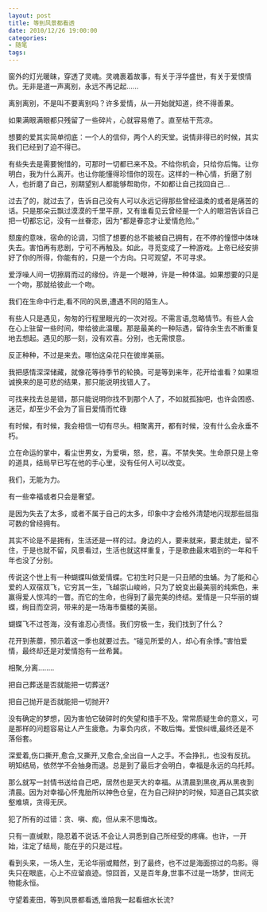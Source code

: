 ```yaml
---
layout: post
title: 等到风景都看透
date: 2010/12/26 19:00:00
categories: 
- 随笔
tags: 
---
```


窗外的灯光暖昧，穿透了灵魂。灵魂裹着故事，有关于浮华盛世，有关于爱恨情仇。无非是道一声离别，永远不再记起……

离别离别，不是叫不要离别吗？许多爱情，从一开始就知道，终不得善果。

如果满眼满眼都只残留了一些碎片，心就容易倦了。直至枯干荒凉。

想要的爱其实简单彻底：一个人的信仰，两个人的天堂。说情非得已的时候，其实我们已经到了迫不得已。

有些失去是需要惋惜的，可那时一切都已来不及。不给你机会，只给你后悔。让你明白，我为什么离开。也让你能懂得珍惜你的现在。这样的一种心情，折磨了别人，也折磨了自己，别期望别人都能够帮助你，不如都让自己找回自己…

过去了的，就过去了，告诉自己没有人可以永远记得那些曾经温柔的或者是痛苦的话。只是那朵云飘过漠漠的千里平原，又有谁看见云曾经是一个人的眼泪告诉自己把一切都忘记，没有一丝眷恋，因为“都是眷恋才让爱情危险。”

颓废的意味，宿命的论调，习惯了想要的总不能被自己拥有，在不停的憧憬中体味失去。害怕再有悲剧，宁可不再触及。如此，寻觅变成了一种游戏。上帝已经安排好了你的所得，你能有的，只是一个方向。只可观望，不可寻求。

爱浮噪人间一切擦肩而过的缘份。许是一个眼神，许是一种体温。如果想要的只是一个吻，那就给彼此一个吻。

我们在生命中行走,看不同的风景,遭遇不同的陌生人。

有些人只是遇见，匆匆的行程里眼光的一次对视。不需言语,忽略情节。有些人会在心上驻留一些时间，带给彼此温暖。那是最美的一种际遇，留待余生去不断重复地去想起。遇见的那一刻，没有欢喜。分别，也无需恨意。

反正种种，不过是来去。哪怕这朵花只在彼岸美丽。

我把感情深深储藏，就像花等待季节的轮换。可是等到来年，花开给谁看？如果坦诚换来的是可悲的结果，那只能说明找错人了。

可找来找去总是错，那只能说明你找不到那个人了，不如就孤独吧，也许会困惑、迷茫，却至少不会为了盲目爱情而忙碌

有时候，有时候，我会相信一切有尽头。相聚离开，都有时候，没有什么会永垂不朽。

立在命运的掌中，看尘世男女，为爱嗔，怒，悲，喜。不禁失笑。生命原只是上帝的道具，结局早已写在他的手心里，没有任何人可以改变。

我们，无能为力。

有一些幸福或者只会是奢望。

是因为失去了太多，或者不属于自己的太多，印象中才会格外清楚地闪现那些屈指可数的曾经拥有。

其实不论是不是拥有，生活还是一样的过。身边的人，要来就来，要走就走，留不住，于是也就不留，风景看过，生活也就这样重复，于是歌曲最末唱到的一年和千年也没了分别。

传说这个世上有一种蝴蝶叫做爱情蝶。它初生时只是一只丑陋的虫蛹。为了能和心爱的人双宿双飞，它穷其一生，飞越崇山峻岭，只为了蜕变出最美丽的纯紫色，来赢得爱人惊鸿的一瞥。而它的生命，也得到了最完美的终结。爱情是一只华丽的蝴蝶，绚目而空洞，带来的是一场海市蜃楼的美丽。

蝴蝶飞不过苍海，没有谁忍心责怪。我们穷极一生，我们找到了什么？

花开到荼蘼，预示着这一季也就要过去。“碰见所爱的人，却心有余悸。”害怕爱情，最终却还是对爱情抱有一丝希冀。

相聚,分离……..

把自己葬送是否就能把一切葬送?

把自己抛开是否就能把一切抛开?

没有确定的梦想，因为害怕它破碎时的失望和措手不及。常常质疑生命的意义，可是那样的问题容易让人产生疲惫。为辜负内疚，不敢后悔。爱恨纠缠,最终还是不落俗套。

深爱着,伤口撕开,愈合,又撕开,又愈合,全出自一人之手。不会挣扎，也没有反抗。明知结局，依然学不会抽身而退。总是到了最后才会明白，幸福是永远的乌托邦。

那么就写一封情书送给自己吧，居然也是天大的幸福。从清晨到黑夜,再从黑夜到清晨。因为对幸福心怀鬼胎所以神色仓皇，在为自己辩护的时候，知道自己其实欲壑难填，贪得无厌。

犯了所有的过错：贪、嗔、痴，但从来不思悔改。

只有一直缄默，隐忍着不说话.不会让人洞悉到自己所经受的疼痛。也许，一开始，注定了结局，能在乎的只是过程。

看到头来，一场人生，无论华丽或黯然，到了最终，也不过是海面掠过的鸟影。得失只在眼底，心上不应留痕迹。惊回首，又是百年身,世事不过是一场梦，世间无物能永恒。

守望着麦田，等到风景都看透,谁陪我一起看细水长流?
